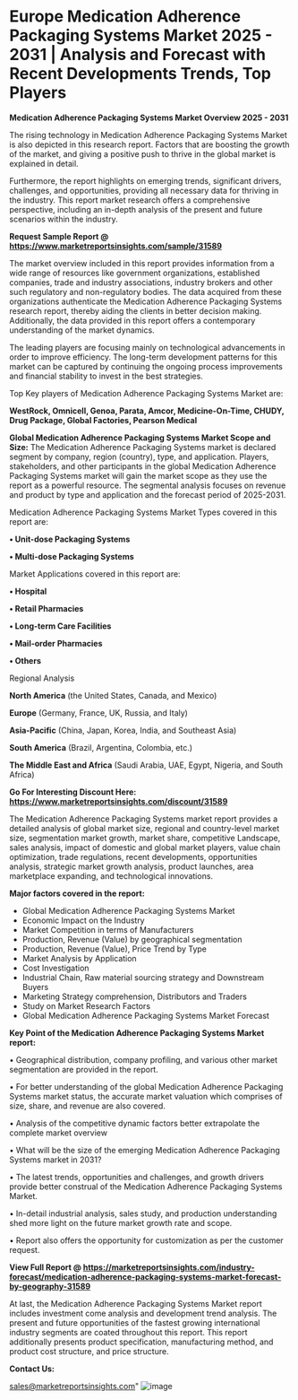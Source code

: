  # Europe Medication Adherence Packaging Systems Market 2025 - 2031 | Analysis and Forecast with Recent Developments Trends, Top Players

<Strong> Medication Adherence Packaging Systems Market Overview 2025 - 2031</strong>

The rising technology in Medication Adherence Packaging Systems Market is also depicted in this research report. Factors that are boosting the growth of the market, and giving a positive push to thrive in the global market is explained in detail.

Furthermore, the report highlights on emerging trends, significant drivers, challenges, and opportunities, providing all necessary data for thriving in the industry. This report market research offers a comprehensive perspective, including an in-depth analysis of the present and future scenarios within the industry.

<strong>Request Sample Report @ <a href=https://www.marketreportsinsights.com/sample/31589>https://www.marketreportsinsights.com/sample/31589</a></strong>

The market overview included in this report provides information from a wide range of resources like government organizations, established companies, trade and industry associations, industry brokers and other such regulatory and non-regulatory bodies. The data acquired from these organizations authenticate the Medication Adherence Packaging Systems research report, thereby aiding the clients in better decision making. Additionally, the data provided in this report offers a contemporary understanding of the market dynamics.

The leading players are focusing mainly on technological advancements in order to improve efficiency. The long-term development patterns for this market can be captured by continuing the ongoing process improvements and financial stability to invest in the best strategies.

Top Key players of Medication Adherence Packaging Systems Market are:

<strong>WestRock, Omnicell, Genoa, Parata, Amcor, Medicine-On-Time, CHUDY, Drug Package, Global Factories, Pearson Medical</strong>

<strong><b>Global Medication Adherence Packaging Systems Market Scope and Size:</b></strong>
The Medication Adherence Packaging Systems market is declared segment by company, region (country), type, and application. Players, stakeholders, and other participants in the global Medication Adherence Packaging Systems market will gain the market scope as they use the report as a powerful resource. The segmental analysis focuses on revenue and product by type and application and the forecast period of 2025-2031.

Medication Adherence Packaging Systems Market Types covered in this report are:

<strong>• Unit-dose Packaging Systems

• Multi-dose Packaging Systems</strong>

Market Applications covered in this report are:

<strong>• Hospital

• Retail Pharmacies

• Long-term Care Facilities

• Mail-order Pharmacies

• Others</strong> 

Regional Analysis

<strong>North America</strong> (the United States, Canada, and Mexico)

<strong>Europe</strong> (Germany, France, UK, Russia, and Italy)

<strong>Asia-Pacific</strong> (China, Japan, Korea, India, and Southeast Asia)

<strong>South America</strong> (Brazil, Argentina, Colombia, etc.)

<strong>The Middle East and Africa</strong> (Saudi Arabia, UAE, Egypt, Nigeria, and South Africa)

<strong>Go For Interesting Discount Here: <a href=https://www.marketreportsinsights.com/discount/31589>https://www.marketreportsinsights.com/discount/31589</a></strong>

The Medication Adherence Packaging Systems market report provides a detailed analysis of global market size, regional and country-level market size, segmentation market growth, market share, competitive Landscape, sales analysis, impact of domestic and global market players, value chain optimization, trade regulations, recent developments, opportunities analysis, strategic market growth analysis, product launches, area marketplace expanding, and technological innovations.

<strong><b>Major factors covered in the report:</b></strong>
<ul>
  <li>Global Medication Adherence Packaging Systems Market </li>
  <li>Economic Impact on the Industry</li>
  <li>Market Competition in terms of Manufacturers</li>
  <li>Production, Revenue (Value) by geographical segmentation</li>
  <li>Production, Revenue (Value), Price Trend by Type</li>
  <li>Market Analysis by Application</li>
  <li>Cost Investigation</li>
  <li>Industrial Chain, Raw material sourcing strategy and Downstream Buyers</li>
  <li>Marketing Strategy comprehension, Distributors and Traders</li>
  <li>Study on Market Research Factors</li>
  <li>Global Medication Adherence Packaging Systems Market Forecast</li>
</ul>

<strong><b>Key Point of the Medication Adherence Packaging Systems Market report:</b></strong>

• Geographical distribution, company profiling, and various other market segmentation are provided in the report.

• For better understanding of the global Medication Adherence Packaging Systems market status, the accurate market valuation which comprises of size, share, and revenue are also covered.

• Analysis of the competitive dynamic factors better extrapolate the complete market overview

• What will be the size of the emerging Medication Adherence Packaging Systems market in 2031?

• The latest trends, opportunities and challenges, and growth drivers provide better construal of the Medication Adherence Packaging Systems Market.

• In-detail industrial analysis, sales study, and production understanding shed more light on the future market growth rate and scope.

• Report also offers the opportunity for customization as per the customer request.

<strong><b>View Full Report @ <a href=https://marketreportsinsights.com/industry-forecast/medication-adherence-packaging-systems-market-forecast-by-geography-31589>https://marketreportsinsights.com/industry-forecast/medication-adherence-packaging-systems-market-forecast-by-geography-31589</a></b></strong>


At last, the Medication Adherence Packaging Systems Market report includes investment come analysis and development trend analysis. The present and future opportunities of the fastest growing international industry segments are coated throughout this report. This report additionally presents product specification, manufacturing method, and product cost structure, and price structure.

<strong>Contact Us:</strong>

sales@marketreportsinsights.com"
![image](https://github.com/user-attachments/assets/9ad0e012-48cc-4716-b6da-b15db287dcc9)
